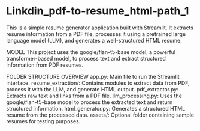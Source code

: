 # Linkdin_pdf-to-resume_html-path_1
This is a simple resume generator application built with Streamlit. It extracts resume information from a PDF file, processes it using a pretrained large language model (LLM), and generates a well-structured HTML resume.

MODEL
This project uses the google/flan-t5-base model, a powerful transformer-based model, to process text and extract structured information from PDF resumes.

FOLDER STRUCTURE OVERVIEW
app.py: Main file to run the Streamlit interface.
resume_extraction/: Contains modules to extract data from PDF, process it with the LLM, and generate HTML output.
pdf_extractor.py: Extracts raw text and links from a PDF file.
llm_processing.py: Uses the google/flan-t5-base model to process the extracted text and return structured information.
html_generator.py: Generates a structured HTML resume from the processed data.
assets/: Optional folder containing sample resumes for testing purposes.
